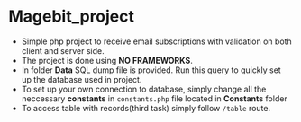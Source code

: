 # Magebit_project
- Simple php project to receive email subscriptions with validation on both client and server side.  
- The project is done using **NO FRAMEWORKS**.
- In folder **Data** SQL dump file is provided. Run this query to quickly set up the database used in project.
- To set up your own connection to database, simply change all the neccessary **constants** in `constants.php` file located in **Constants** folder
- To access table with records(third task) simply follow `/table` route. 
